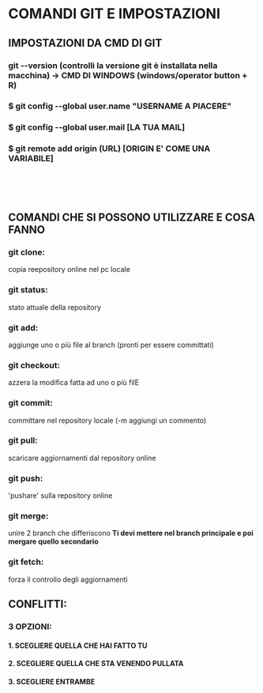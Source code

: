 # **COMANDI GIT E IMPOSTAZIONI**

## **IMPOSTAZIONI DA CMD DI GIT**

### git --version (controlli la versione git è installata nella macchina) -> **CMD DI WINDOWS (windows/operator button + R)**
### $ git config --global user.name "**USERNAME A PIACERE**"
### $ git config --global user.mail [**LA TUA MAIL**]
### $ git remote add origin (URL) [**ORIGIN E' COME UNA VARIABILE**]
<br><br><br>

## **COMANDI CHE SI POSSONO UTILIZZARE E COSA FANNO**

### **git clone:** <br>
copia reepository online nel pc locale

### **git status:** <br>
stato attuale della repository

### **git add:** <br>
aggiunge uno o più file al branch (pronti per essere committati)

### **git checkout:** <br>
azzera la modifica fatta ad uno o più filE

### **git commit:** <br>
committare nel repository locale (-m aggiungi un commento)

### **git pull:** <br>
scaricare aggiornamenti dal repository online

### **git push:** <br>
'pushare' sulla repository online

### **git merge:** <br>
unire 2 branch che differiscono
**Ti devi mettere nel branch principale e poi mergare quello secondario**

### **git fetch:** <br>
forza il controllo degli aggiornamenti


## CONFLITTI: 
### **3 OPZIONI:**
#### **1. SCEGLIERE QUELLA CHE HAI FATTO TU**
#### **2. SCEGLIERE QUELLA CHE STA VENENDO PULLATA**
#### **3. SCEGLIERE ENTRAMBE**
